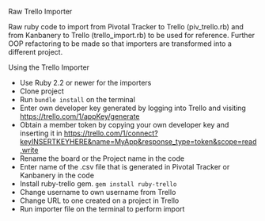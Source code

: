 Raw Trello Importer

Raw ruby code to import from Pivotal Tracker to Trello (piv_trello.rb) and from Kanbanery to Trello (trello_import.rb) to be used for reference. Further OOP refactoring to be made so that importers are transformed into a different project.

Using the Trello Importer

- Use Ruby 2.2 or newer for the importers
- Clone project
- Run `bundle install` on the terminal
- Enter own developer key generated by logging into Trello and visiting https://trello.com/1/appKey/generate
- Obtain a member token by copying your own developer key and inserting it in https://trello.com/1/connect?keyINSERTKEYHERE&name=MyApp&response_type=token&scope=read,write
- Rename the board or the Project name in the code
- Enter name of the .csv file that is generated in Pivotal Tracker or Kanbanery in the code
- Install ruby-trello gem. `gem install ruby-trello`
- Change username to own username from Trello
- Change URL to one created on a project in Trello
- Run importer file on the terminal to perform import
